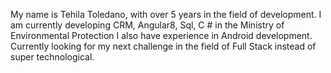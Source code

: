 My name is Tehila Toledano,
with over 5 years in the field of development.
I am currently developing CRM, Angular8, Sql, C # in the Ministry of Environmental Protection
I also have experience in Android development.
Currently looking for my next challenge in the field of Full Stack instead of super technological.
